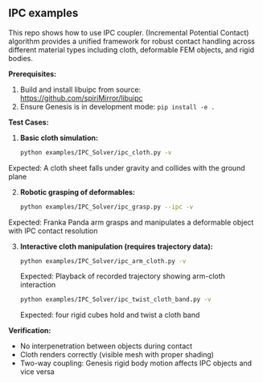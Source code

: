 ## IPC examples

This repo shows how to use IPC coupler. (Incremental Potential Contact) algorithm provides a unified framework for robust contact handling across different material types including cloth, deformable FEM objects, and rigid bodies.


**Prerequisites:**
1. Build and install libuipc from source: https://github.com/spiriMirror/libuipc
2. Ensure Genesis is in development mode: `pip install -e .`

**Test Cases:**

1. **Basic cloth simulation:**
   ```bash
   python examples/IPC_Solver/ipc_cloth.py -v
   ```
  Expected: A cloth sheet falls under gravity and collides with the ground plane

2. **Robotic grasping of deformables:**
   ```bash
   python examples/IPC_Solver/ipc_grasp.py --ipc -v
   ```
 Expected: Franka Panda arm grasps and manipulates a deformable object with IPC contact resolution

3. **Interactive cloth manipulation (requires trajectory data):**
   ```bash
   python examples/IPC_Solver/ipc_arm_cloth.py -v
   ```
    Expected: Playback of recorded trajectory showing arm-cloth interaction

   ```bash
   python examples/IPC_Solver/ipc_twist_cloth_band.py -v
   ```
    Expected: four rigid cubes hold and twist a cloth band
    

**Verification:**
- No interpenetration between objects during contact
- Cloth renders correctly (visible mesh with proper shading)
- Two-way coupling: Genesis rigid body motion affects IPC objects and vice versa
